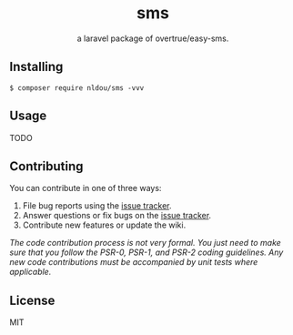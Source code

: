 <h1 align="center"> sms </h1>

<p align="center"> a laravel package of overtrue/easy-sms.</p>


## Installing

```shell
$ composer require nldou/sms -vvv
```

## Usage

TODO

## Contributing

You can contribute in one of three ways:

1. File bug reports using the [issue tracker](https://github.com/nldou/sms/issues).
2. Answer questions or fix bugs on the [issue tracker](https://github.com/nldou/sms/issues).
3. Contribute new features or update the wiki.

_The code contribution process is not very formal. You just need to make sure that you follow the PSR-0, PSR-1, and PSR-2 coding guidelines. Any new code contributions must be accompanied by unit tests where applicable._

## License

MIT